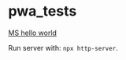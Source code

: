 # pwa_tests
[MS hello world](https://learn.microsoft.com/en-us/microsoft-edge/progressive-web-apps-chromium/how-to/)  
  
Run server with: ```npx http-server```.  
  
  
